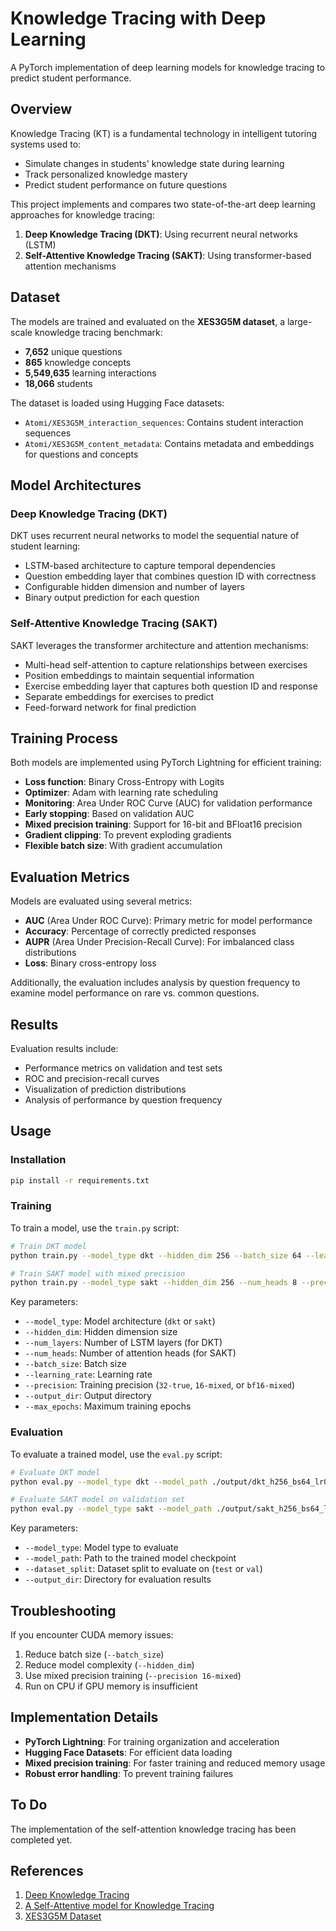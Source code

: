 # Knowledge Tracing with Deep Learning

A PyTorch implementation of deep learning models for knowledge tracing to predict student performance.

## Overview

Knowledge Tracing (KT) is a fundamental technology in intelligent tutoring systems used to:
- Simulate changes in students' knowledge state during learning
- Track personalized knowledge mastery 
- Predict student performance on future questions

This project implements and compares two state-of-the-art deep learning approaches for knowledge tracing:
1. **Deep Knowledge Tracing (DKT)**: Using recurrent neural networks (LSTM)
2. **Self-Attentive Knowledge Tracing (SAKT)**: Using transformer-based attention mechanisms

## Dataset

The models are trained and evaluated on the **XES3G5M dataset**, a large-scale knowledge tracing benchmark:

- **7,652** unique questions
- **865** knowledge concepts
- **5,549,635** learning interactions
- **18,066** students

The dataset is loaded using Hugging Face datasets:
- `Atomi/XES3G5M_interaction_sequences`: Contains student interaction sequences
- `Atomi/XES3G5M_content_metadata`: Contains metadata and embeddings for questions and concepts

## Model Architectures

### Deep Knowledge Tracing (DKT)

DKT uses recurrent neural networks to model the sequential nature of student learning:

- LSTM-based architecture to capture temporal dependencies
- Question embedding layer that combines question ID with correctness
- Configurable hidden dimension and number of layers
- Binary output prediction for each question

### Self-Attentive Knowledge Tracing (SAKT)

SAKT leverages the transformer architecture and attention mechanisms:

- Multi-head self-attention to capture relationships between exercises
- Position embeddings to maintain sequential information
- Exercise embedding layer that captures both question ID and response
- Separate embeddings for exercises to predict
- Feed-forward network for final prediction

## Training Process

Both models are implemented using PyTorch Lightning for efficient training:

- **Loss function**: Binary Cross-Entropy with Logits
- **Optimizer**: Adam with learning rate scheduling
- **Monitoring**: Area Under ROC Curve (AUC) for validation performance
- **Early stopping**: Based on validation AUC
- **Mixed precision training**: Support for 16-bit and BFloat16 precision
- **Gradient clipping**: To prevent exploding gradients
- **Flexible batch size**: With gradient accumulation

## Evaluation Metrics

Models are evaluated using several metrics:

- **AUC** (Area Under ROC Curve): Primary metric for model performance
- **Accuracy**: Percentage of correctly predicted responses
- **AUPR** (Area Under Precision-Recall Curve): For imbalanced class distributions
- **Loss**: Binary cross-entropy loss

Additionally, the evaluation includes analysis by question frequency to examine model performance on rare vs. common questions.

## Results

Evaluation results include:

- Performance metrics on validation and test sets
- ROC and precision-recall curves
- Visualization of prediction distributions
- Analysis of performance by question frequency

## Usage

### Installation

```bash
pip install -r requirements.txt
```

### Training

To train a model, use the `train.py` script:

```bash
# Train DKT model
python train.py --model_type dkt --hidden_dim 256 --batch_size 64 --learning_rate 1e-3

# Train SAKT model with mixed precision
python train.py --model_type sakt --hidden_dim 256 --num_heads 8 --precision 16-mixed
```

Key parameters:
- `--model_type`: Model architecture (`dkt` or `sakt`)
- `--hidden_dim`: Hidden dimension size
- `--num_layers`: Number of LSTM layers (for DKT)
- `--num_heads`: Number of attention heads (for SAKT)
- `--batch_size`: Batch size
- `--learning_rate`: Learning rate
- `--precision`: Training precision (`32-true`, `16-mixed`, or `bf16-mixed`)
- `--output_dir`: Output directory
- `--max_epochs`: Maximum training epochs

### Evaluation

To evaluate a trained model, use the `eval.py` script:

```bash
# Evaluate DKT model
python eval.py --model_type dkt --model_path ./output/dkt_h256_bs64_lr0.001/checkpoints/best.ckpt --output_dir ./evaluation_results

# Evaluate SAKT model on validation set
python eval.py --model_type sakt --model_path ./output/sakt_h256_bs64_lr0.001/checkpoints/best.ckpt --dataset_split val
```

Key parameters:
- `--model_type`: Model type to evaluate
- `--model_path`: Path to the trained model checkpoint
- `--dataset_split`: Dataset split to evaluate on (`test` or `val`)
- `--output_dir`: Directory for evaluation results

## Troubleshooting

If you encounter CUDA memory issues:
1. Reduce batch size (`--batch_size`)
2. Reduce model complexity (`--hidden_dim`)
3. Use mixed precision training (`--precision 16-mixed`)
4. Run on CPU if GPU memory is insufficient

## Implementation Details

- **PyTorch Lightning**: For training organization and acceleration
- **Hugging Face Datasets**: For efficient data loading
- **Mixed precision training**: For faster training and reduced memory usage
- **Robust error handling**: To prevent training failures


## To Do
The implementation of the self-attention knowledge tracing has been completed yet.  

## References

1. [Deep Knowledge Tracing](https://stanford.edu/~cpiech/bio/papers/deepKnowledgeTracing.pdf)
2. [A Self-Attentive model for Knowledge Tracing](https://arxiv.org/pdf/1907.06837)
3. [XES3G5M Dataset](https://proceedings.neurips.cc/paper_files/paper/2023/file/67fc628f17c2ad53621fb961c6bafcaf-Paper-Datasets_and_Benchmarks.pdf) 